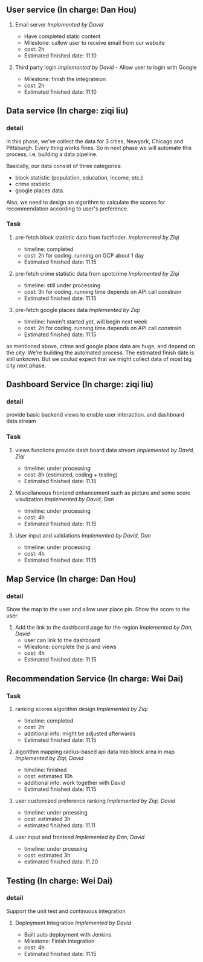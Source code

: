 ## User service (In charge: Dan Hou)

1. Email server *Implemented by David*

	- Have completed static content
	- Milestone: callow user to receive email from our website
	- cost: 2h 
	- Estimated finished date: 11.10

2. Third party login *Implemented by David*
        - Allow user to login with Google
	- Milestone: finish the integrateion
	- cost: 2h 
	- Estimated finished date: 11.10
## Data service (In charge: ziqi liu)
### detail
in this phase, we've collect the data for 3 cities, Newyork, Chicago and Pittsburgh. Every thing works fines. So in next phase we will automate this process, i.e, building a data pipeline. 


Basically, our data consist of three categories: 

* block statistic (population, education, income, etc.)
* crime statistic
* google places data.

Also, we need to design an algorithm to calculate the scores for recommendation according to user's preference.

### Task

1. pre-fetch block statistic data from factfinder. *Implemented by Ziqi*

	- timeline: completed
	- cost: 2h for coding. running on GCP about 1 day
	- Estimated finished date: 11.15

2. pre-fetch crime statistic data from spotcrime *Implemented by Ziqi*

	- timeline: still under processing
	- cost: 3h for coding. running time depends on API call constrain
	- Estimated finished date: 11.15

3. pre-fetch google places data *Implemented by Ziqi*

	- timeline: haven't started yet, will begin next week
	- cost: 2h for coding. running time depends on API call constrain
	- Estimated finished date: 11.15

as mentioned above, crime and google place data are huge, and depend on the city. We're building the automated process. The estimated finish date is still unknown. But we coulud expect that we might collect data of most big city next phase.


## Dashboard Service (In charge: ziqi liu)

### detail
provide basic backend views to enable user interaction. and dashboard data stream

### Task

1. views functions provide dash board data stream *Implemented by David, Ziqi*

	- timeline: under processing
	- cost: 8h (estimated, coding + testing)
	- Estimated finished date: 11.15
2. Miscellaneous frontend enhancement such as picture and some score visulization  *Implemented by David, Dan*

	- timeline: under processing
	- cost: 4h 
	- Estimated finished date: 11.15
3. User input and validations  *Implemented by David, Dan*

	- timeline: under processing
	- cost: 4h 
	- Estimated finished date: 11.15
## Map Service (In charge: Dan Hou)
### detail

Show the map to the user and allow user place pin. Show the score to the user

1. Add the link to the dashboard page for the region *Implemented by Dan, David*
	- user can link to the dashboard
	- Milestone: complete the js and views 
	- cost: 4h 
	- Estimated finished date: 11.15

  
## Recommendation Service (In charge: Wei Dai)

### Task
1. ranking scores algorithm design *Implemented by Ziqi*

	-  timeline: completed
	-  cost: 2h
	-  additional info: might be adjusted afterwards
	- Estimated finished date: 11.15

2. algorithm mapping radius-based api data into block area in map *Implemented by Ziqi, David*

	- timeline: finished
	- cost: estimated 10h
	- additional info: work together with David
	- Estimated finished date: 11.15

3. user customized preference ranking  *Implemented by Ziqi, David*
	- timeline: under prcessing
	- cost: estimated 3h
	- estimated finished data: 11.11
	
4. user input and frontend  *Implemented by Dan, David*
	- timeline: under prcessing
	- cost: estimated 3h
	- estimated finished data: 11.20
	
## Testing (In charge: Wei Dai)
### detail

Support the unit test and continuous integration

1. Deployment Integration *Implemented by David*

	- Built auto deployment with Jenkins
	- Milestone: Finish integration
	- cost: 4h 
	- Estimated finished date: 11.15



